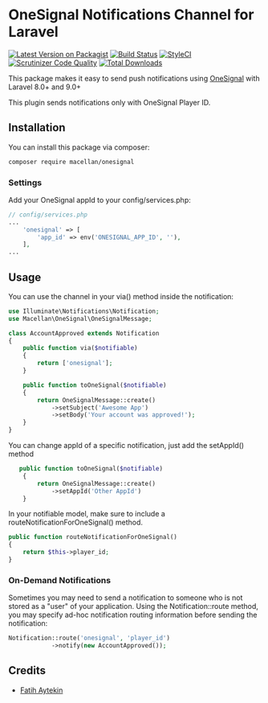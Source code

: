 # OneSignal Notifications Channel for Laravel  

[![Latest Version on Packagist](https://img.shields.io/packagist/v/macellan/onesignal.svg?style=flat-square)](https://packagist.org/packages/macellan/onesignal)
[![Build Status](https://scrutinizer-ci.com/g/macellan/onesignal/badges/build.png?b=main)](https://scrutinizer-ci.com/g/macellan/onesignal/build-status/main)
[![StyleCI](https://github.styleci.io/repos/463069750/shield?branch=main)](https://github.styleci.io/repos/463069750?branch=main)
[![Scrutinizer Code Quality](https://scrutinizer-ci.com/g/macellan/onesignal/badges/quality-score.png?b=main)](https://scrutinizer-ci.com/g/macellan/onesignal/?branch=main)
[![Total Downloads](https://img.shields.io/packagist/dt/macellan/onesignal.svg?style=flat-square)](https://packagist.org/packages/macellan/onesignal)  


This package makes it easy to send push notifications using [OneSignal](https://onesignal.com/) with Laravel 8.0+ and 9.0+  

This plugin sends notifications only with OneSignal Player ID.

## Installation

You can install this package via composer:

``` bash
composer require macellan/onesignal
```

### Settings

Add your OneSignal appId to your config/services.php:

```php
// config/services.php
...
    'onesignal' => [
        'app_id' => env('ONESIGNAL_APP_ID', ''),
    ],
...
```

## Usage

You can use the channel in your via() method inside the notification:

```php
use Illuminate\Notifications\Notification;
use Macellan\OneSignal\OneSignalMessage;

class AccountApproved extends Notification
{
    public function via($notifiable)
    {
        return ['onesignal'];
    }

    public function toOneSignal($notifiable)
    {
        return OneSignalMessage::create()
            ->setSubject('Awesome App')
            ->setBody('Your account was approved!');  
    }
}
```

You can change appId of a specific notification, just add the setAppId() method

```php
   public function toOneSignal($notifiable)
    {
        return OneSignalMessage::create()
            ->setAppId('Other AppId')
    }
```

In your notifiable model, make sure to include a routeNotificationForOneSignal() method.

```php
public function routeNotificationForOneSignal()
{
    return $this->player_id;
}
```


### On-Demand Notifications

Sometimes you may need to send a notification to someone who is not stored as a "user" of your application. Using the Notification::route method, you may specify ad-hoc notification routing information before sending the notification:

```php
Notification::route('onesignal', 'player_id')  
            ->notify(new AccountApproved());
```

## Credits

- [Fatih Aytekin](https://github.com/faytekin)

